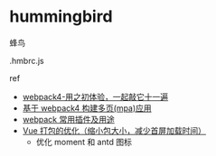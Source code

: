 # hummingbird

蜂鸟

.hmbrc.js

ref

- [webpack4-用之初体验，一起敲它十一遍](https://juejin.im/post/5adea0106fb9a07a9d6ff6de)
- [基于 webpack4 构建多页(mpa)应用](https://juejin.im/post/5d7cc2885188255b931514b0)
- [webpack 常用插件及用途](https://www.jianshu.com/p/fceb2ef5607d?utm_campaign=maleskine&utm_content=note&utm_medium=seo_notes&utm_source=recommendation)
- [Vue 打包的优化（缩小包大小，减少首屏加载时间）](https://juejin.im/post/5ce750ce518825335847f6ad)
  - 优化 moment 和 antd 图标
